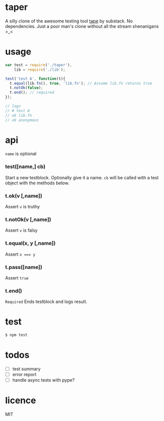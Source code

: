 # taper
A silly clone of the awesome testing tool [tape](https://github.com/substack/tape) by substack. No dependencies. Just a poor man's clone without all the stream shenanigans >_<

# usage
```javascript
var test = require('./taper'),
    lib = require('./lib');

test('test A', function(t){
  t.equal(lib.fn(), true, 'lib.fn'); // Assume lib.fn returns true
  t.notOk(false);
  t.end(); // required
});

// logs
// # test A
// ok lib.fn
// ok anonymous
```

# api
`name` is optional
### test([name,] cb)
Start a new testblock. Optionally give it a name. `cb` will be called with a test object with the methods below.
### t.ok(v [,name])
Assert `v` is truthy
### t.notOk(v [,name])
Assert `v` is falsy
### t.equal(x, y [,name])
Assert `x === y`
### t.pass([name])
Assert `true`
### t.end()
`Required` Ends testblock and logs result.

# test
```bash
$ npm test
```

# todos
- [ ] test summary
- [ ] error report
- [ ] handle async tests with pype?

# licence
MIT